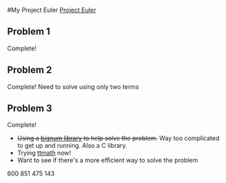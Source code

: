 #My Project Euler
[Project Euler](http://www.projecteuler.net)

## Problem 1
Complete!

## Problem 2
Complete! Need to solve using only two terms

## Problem 3
Complete!
* ~~Using a [bignum library](https://gmplib.org/) to help solve the problem.~~ Way too complicated to get up and running. Also a C library.
* Trying [ttmath](http://www.ttmath.org/) now!
* Want to see if there's a more efficient way to solve the problem

600 851 475 143